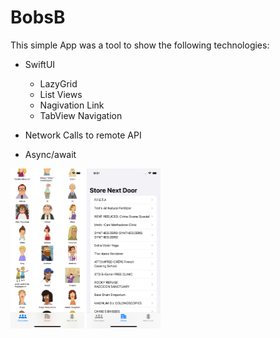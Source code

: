 # BobsB

This simple App was a tool to show the following technologies:

- SwiftUI

  - LazyGrid
  - List Views
  - Nagivation Link
  - TabView Navigation

- Network Calls to remote API

- Async/await 

  

<img src="assets/Character Scroll.png" alt="Character Scroll" style="zoom:25%;" />

<img src="assets/List View.png" alt="List View" style="zoom:25%;" />
